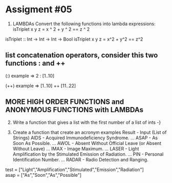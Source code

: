 # Assigment #05
  1. LAMBDAs
     Convert the following functions into lambda expressions:
     isTriplet x y z = x ^ 2 + y ^ 2 == z ^ 2
 

 isTriplet :: Int -> Int -> Int -> Bool
 isTriplet x y z = x^2 + y^2 == z^2



## list concatenation operators, consider this two functions : and ++
(:)     example =>  2 : [1..10]

(++)    example =>  [1..10] ++ [11..22]

## MORE HIGH ORDER FUNCTIONS and ANONYMOUS FUNCTIONS with LAMBDAs
 
  2. Write a function that gives a list with the first number of a list of ints -} 

  3. Create a function that create an acronym
        examples
    Result - Input (List of Strings)
    AIDS - Acquired Immunodeficiency Syndrome. ...
    ASAP - As Soon As Possible. ...
    AWOL - Absent Without Official Leave (or Absent Without Leave) ...
    IMAX - Image Maximum. ...
    LASER - Light Amplification by the Stimulated Emission of Radiation. ...
    PIN - Personal Identification Number. ...
    RADAR - Radio Detection and Ranging.
 
 test = ["Light","Amplification","Stimulated","Emission","Radiation"]  
 asap = ["As","Soon","As","Possible"]
  